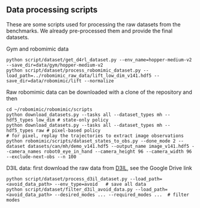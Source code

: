## Data processing scripts

These are some scripts used for processing the raw datasets from the benchmarks. We already pre-processed them and provide the final datasets.

Gym and robomimic data
```console
python script/dataset/get_d4rl_dataset.py --env_name=hopper-medium-v2 --save_dir=data/gym/hopper-medium-v2
python script/dataset/process_robomimic_dataset.py --load_path=../robomimic_raw_data/lift_low_dim_v141.hdf5 --save_dir=data/robomimic/lift --normalize
```

Raw robomimic data can be downloaded with a clone of the repository and then
```console
cd ~/robomimic/robomimic/scripts
python download_datasets.py --tasks all --dataset_types mh --hdf5_types low_dim # state-only policy
python download_datasets.py --tasks all --dataset_types mh --hdf5_types raw # pixel-based policy
# for pixel, replay the trajectories to extract image observations
python robomimic/scripts/dataset_states_to_obs.py --done_mode 2 --dataset datasets/can/mh/demo_v141.hdf5 --output_name image_v141.hdf5 --camera_names robot0_eye_in_hand --camera_height 96 --camera_width 96 --exclude-next-obs --n 100
```

D3IL data: first download the raw data from [D3IL](https://github.com/ALRhub/d3il), see the Google Drive link
```console
python script/dataset/process_d3il_dataset.py --load_path=<avoid_data_path> --env_type=avoid   # save all data
python script/dataset/filter_d3il_avoid_data.py --load_path=<avoid_data_path> --desired_modes ... --required_modes ...  # filter modes
```